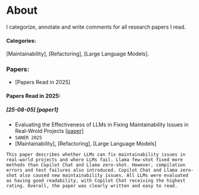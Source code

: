 # About
I categorize, annotate and write comments for all research papers I read.

#### Categories:
[Maintainability], [Refactoring], [Large Language Models].

### Papers:
- [Papers Read in 2025]

#### Papers Read in 2025:

##### [25-08-05] [paper1]
- Evaluating the Effectiveness of LLMs in Fixing Maintainability Issues in Real-Wrold Projects [[paper]](https://arxiv.org/abs/2502.02368)
- `SANER 2025`
- [Maintainability], [Refactoring], [Large Language Models]
```
This paper describes whether LLMs can fix maintainability issues in real-world projects and where LLMs fail. Llama few-shot fixed more methods than Copilot Chat and Llama zero-shot. However, compilation errors and test failures also introduced. Copilot Chat and Llama zero-shot also caused new maintainability issues. All LLMs were evaluated as having good readability, with Copilot Chat receiving the highest rating. Overall, the paper was clearly written and easy to read.
```
